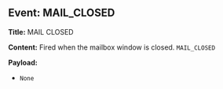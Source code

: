 ## Event: MAIL_CLOSED

**Title:** MAIL CLOSED

**Content:**
Fired when the mailbox window is closed.
`MAIL_CLOSED`

**Payload:**
- `None`